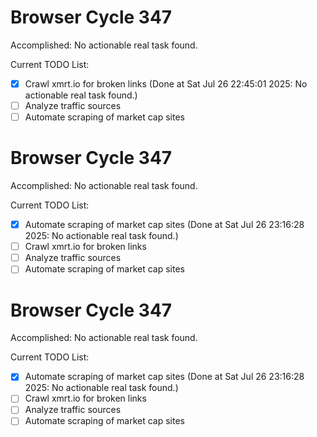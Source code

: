 # Browser Cycle 347

Accomplished: No actionable real task found.

Current TODO List:

- [x] Crawl xmrt.io for broken links  (Done at Sat Jul 26 22:45:01 2025: No actionable real task found.)
- [ ] Analyze traffic sources
- [ ] Automate scraping of market cap sites

# Browser Cycle 347

Accomplished: No actionable real task found.

Current TODO List:

- [x] Automate scraping of market cap sites  (Done at Sat Jul 26 23:16:28 2025: No actionable real task found.)
- [ ] Crawl xmrt.io for broken links
- [ ] Analyze traffic sources
- [ ] Automate scraping of market cap sites

# Browser Cycle 347

Accomplished: No actionable real task found.

Current TODO List:

- [x] Automate scraping of market cap sites  (Done at Sat Jul 26 23:16:28 2025: No actionable real task found.)
- [ ] Crawl xmrt.io for broken links
- [ ] Analyze traffic sources
- [ ] Automate scraping of market cap sites
